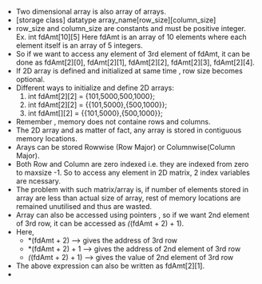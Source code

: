- Two dimensional array is also array of arrays.
- [storage class] datatype array_name[row_size][column_size]
- row_size and column_size are constants and must be positive integer.
  Ex. int fdAmt[10][5]
Here fdAmt is an array of 10 elements where each element itself is an array of 5 integers.
- So if we want to access any element of 3rd element of fdAmt, it can be done as fdAmt[2][0], fdAmt[2][1], fdAmt[2][2], fdAmt[2][3], fdAmt[2][4].
- If 2D array is defined and initialized at same time , row size becomes optional.
- Different ways to initialize and define 2D arrays:   
  1. int fdAmt[2][2] = {101,5000,500,1000};
  2. int fdAmt[2][2] = {{101,5000},{500,1000}};
  3. int fdAmt[][2] = {{101,5000},{500,1000}};
- Remember , memory does not containe rows and columns.
- The 2D array and as matter of fact,  any array is stored in contiguous memory locations.
- Arays can be stored Rowwise (Row Major) or Columnwise(Column Major).
- Both Row and Column are zero indexed i.e. they are indexed from zero to maxsize -1. So to access any element in 2D matrix,  2 index variables are ncessary.
- The problem with such matrix/array is, if number of elements stored in array are less than actual size of array, rest of memory locations are remained unutilised and thus are wasted.
- Array can also be accessed using pointers , so if we want 2nd element of 3rd row, it can be accessed as *(*(fdAmt + 2) + 1).
- Here, 
  - *(fdAmt + 2) --> gives the address of 3rd row
  - *(fdAmt + 2) + 1 --> gives the address of 2nd element of 3rd row
  - *(*(fdAmt + 2) + 1) --> gives the value of 2nd element of 3rd row
- The above expression can also be written as fdAmt[2][1].
- 